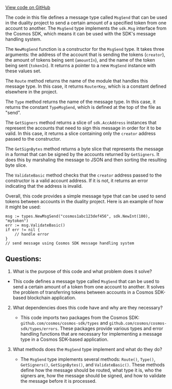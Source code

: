 [View code on GitHub](https://github.com/duality-labs/duality/mev/types/message_send.go)

The code in this file defines a message type called `MsgSend` that can be used in the duality project to send a certain amount of a specified token from one account to another. The `MsgSend` type implements the `sdk.Msg` interface from the Cosmos SDK, which means it can be used with the SDK's message handling system.

The `NewMsgSend` function is a constructor for the `MsgSend` type. It takes three arguments: the address of the account that is sending the tokens (`creator`), the amount of tokens being sent (`amountIn`), and the name of the token being sent (`tokenIn`). It returns a pointer to a new `MsgSend` instance with these values set.

The `Route` method returns the name of the module that handles this message type. In this case, it returns `RouterKey`, which is a constant defined elsewhere in the project.

The `Type` method returns the name of the message type. In this case, it returns the constant `TypeMsgSend`, which is defined at the top of the file as "send".

The `GetSigners` method returns a slice of `sdk.AccAddress` instances that represent the accounts that need to sign this message in order for it to be valid. In this case, it returns a slice containing only the `creator` address passed to the constructor.

The `GetSignBytes` method returns a byte slice that represents the message in a format that can be signed by the accounts returned by `GetSigners`. It does this by marshaling the message to JSON and then sorting the resulting byte slice.

The `ValidateBasic` method checks that the `creator` address passed to the constructor is a valid account address. If it is not, it returns an error indicating that the address is invalid.

Overall, this code provides a simple message type that can be used to send tokens between accounts in the duality project. Here is an example of how it might be used:

```
msg := types.NewMsgSend("cosmos1abc123def456", sdk.NewInt(100), "mytoken")
err := msg.ValidateBasic()
if err != nil {
    // handle error
}
// send message using Cosmos SDK message handling system
```
## Questions: 
 1. What is the purpose of this code and what problem does it solve?
   - This code defines a message type called `MsgSend` that can be used to send a certain amount of a token from one account to another. It solves the problem of transferring tokens between accounts in a Cosmos SDK-based blockchain application.

2. What dependencies does this code have and why are they necessary?
   - This code imports two packages from the Cosmos SDK: `github.com/cosmos/cosmos-sdk/types` and `github.com/cosmos/cosmos-sdk/types/errors`. These packages provide various types and error handling functions that are necessary for implementing a message type in a Cosmos SDK-based application.

3. What methods does the `MsgSend` type implement and what do they do?
   - The `MsgSend` type implements several methods: `Route()`, `Type()`, `GetSigners()`, `GetSignBytes()`, and `ValidateBasic()`. These methods define how the message should be routed, what type it is, who the signers are, how the message should be signed, and how to validate the message before it is processed.